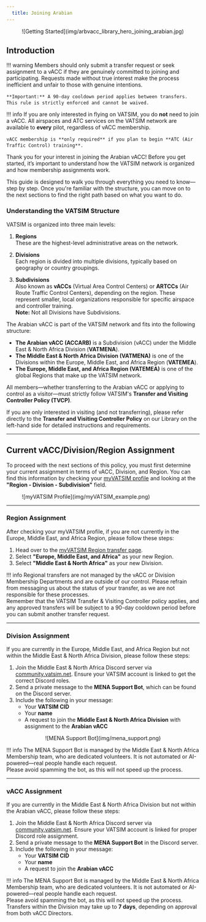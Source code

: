 ```yaml
---
  title: Joining Arabian
---
```

<figure markdown>
![Getting Started](img/arbvacc_library_hero_joining_arabian.jpg)
</figure>

## Introduction

!!! warning
    Members should only submit a transfer request or seek assignment to a vACC if they are genuinely committed to joining and participating. Requests made without true interest make the process inefficient and unfair to those with genuine intentions.

    **Important:** A 90-day cooldown period applies between transfers. This rule is strictly enforced and cannot be waived.

!!! info
    If you are only interested in flying on VATSIM, you do **not** need to join a vACC. All airspaces and ATC services on the VATSIM network are available to **every** pilot, regardless of vACC membership.
    
    vACC membership is **only required** if you plan to begin **ATC (Air Traffic Control) training**.

Thank you for your interest in joining the Arabian vACC! Before you get started, it’s important to understand how the VATSIM network is organized and how membership assignments work.

This guide is designed to walk you through everything you need to know—step by step. Once you're familiar with the structure, you can move on to the next sections to find the right path based on what you want to do.

### Understanding the VATSIM Structure

VATSIM is organized into three main levels:

1. **Regions**  
   These are the highest-level administrative areas on the network.

2. **Divisions**  
   Each region is divided into multiple divisions, typically based on geography or country groupings.

3. **Subdivisions**  
   Also known as **vACCs** (Virtual Area Control Centers) or **ARTCCs** (Air Route Traffic Control Centers), depending on the region. These represent smaller, local organizations responsible for specific airspace and controller training.  
   **Note:** Not all Divisions have Subdivisions.

The Arabian vACC is part of the VATSIM network and fits into the following structure:

- **The Arabian vACC (ACCARB)** is a Subdivision (vACC) under the Middle East & North Africa Division (**VATMENA**).
- **The Middle East & North Africa Division (VATMENA)** is one of the Divisions within the Europe, Middle East, and Africa Region (**VATEMEA**).
- **The Europe, Middle East, and Africa Region (VATEMEA)** is one of the global Regions that make up the VATSIM network.

All members—whether transferring to the Arabian vACC or applying to control as a visitor—must strictly follow VATSIM's **Transfer and Visiting Controller Policy (TVCP)**.

If you are only interested in visiting (and not transferring), please refer directly to the **Transfer and Visiting Controller Policy** on our Library on the left-hand side for detailed instructions and requirements.

---

## Current vACC/Division/Region Assignment

To proceed with the next sections of this policy, you must first determine your current assignment in terms of vACC, Division, and Region. You can find this information by checking your [myVATSIM profile](https://my.vatsim.net/profile) and looking at the **"Region - Division - Subdivision"** field.

<figure markdown>
![myVATSIM Profile](img/myVATSIM_example.png)
</figure>

---

### Region Assignment

After checking your myVATSIM profile, if you are not currently in the Europe, Middle East, and Africa Region, please follow these steps:

1. Head over to the [myVATSIM Region transfer page](https://my.vatsim.net/user/region).
2. Select **"Europe, Middle East, and Africa"** as your new Region.
3. Select **"Middle East & North Africa"** as your new Division.

!!! info
    Regional transfers are not managed by the vACC or Division Membership Departments and are outside of our control. Please refrain from messaging us about the status of your transfer, as we are not responsible for these processes.  
    Remember that the VATSIM Transfer & Visiting Controller policy applies, and any approved transfers will be subject to a 90-day cooldown period before you can submit another transfer request.

---

### Division Assignment

If you are currently in the Europe, Middle East, and Africa Region but not within the Middle East & North Africa Division, please follow these steps:

1. Join the Middle East & North Africa Discord server via [community.vatsim.net](https://community.vatsim.net/). Ensure your VATSIM account is linked to get the correct Discord roles.
2. Send a private message to the **MENA Support Bot**, which can be found on the Discord server.
3. Include the following in your message:
   - Your **VATSIM CID**
   - Your **name**
   - A request to join the **Middle East & North Africa Division** with assignment to the **Arabian vACC**

<center>![MENA Support Bot](img/mena_support.png)</center>

!!! info
    The MENA Support Bot is managed by the Middle East & North Africa Membership team, who are dedicated volunteers. It is not automated or AI-powered—real people handle each request.  
    Please avoid spamming the bot, as this will not speed up the process.

---

### vACC Assignment

If you are currently in the Middle East & North Africa Division but not within the Arabian vACC, please follow these steps:

1. Join the Middle East & North Africa Discord server via [community.vatsim.net](https://community.vatsim.net/). Ensure your VATSIM account is linked for proper Discord role assignment.
2. Send a private message to the **MENA Support Bot** in the Discord server.
3. Include the following in your message:
   - Your **VATSIM CID**
   - Your **name**
   - A request to join the **Arabian vACC**

!!! info
    The MENA Support Bot is managed by the Middle East & North Africa Membership team, who are dedicated volunteers. It is not automated or AI-powered—real people handle each request.  
    Please avoid spamming the bot, as this will not speed up the process.  
    Transfers within the Division may take up to **7 days**, depending on approval from both vACC Directors.
